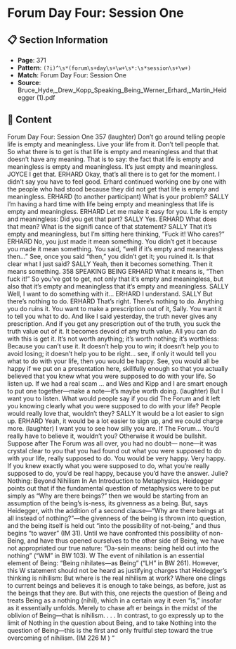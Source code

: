 # Forum Day Four: Session One

## 📋 Section Information

- **Page**: 371
- **Pattern**: `(?i)^\s*(forum\s+day\s+\w+\s*:\s*session\s+\w+)`
- **Match**: Forum Day Four: Session One
- **Source**: Bruce_Hyde,_Drew_Kopp_Speaking_Being_Werner_Erhard,_Martin_Heidegger (1).pdf

## 📄 Content

Forum Day Four: Session One
357
(laughter)
Don’t go around telling people life is empty and meaningless. Live your life from it. Don’t tell
people that. So what there is to get is that life is empty and meaningless and that that doesn’t
have any meaning. That is to say: the fact that life is empty and meaningless is empty and
meaningless. It’s just empty and meaningless.
JOYCE
I get that.
ERHARD
Okay, that’s all there is to get for the moment. I didn’t say you have to feel good.
Erhard continued working one by one with the people who had stood because they did not get that
life is empty and meaningless.
ERHARD  (to another participant)
What is your problem?
SALLY
I’m having a hard time with life being empty and meaningless that life is empty and
meaningless.
ERHARD
Let me make it easy for you. Life is empty and meaningless: Did you get that part?
SALLY
Yes.
ERHARD
What does that mean? What is the signifi cance of that statement?
SALLY
That it’s empty and meaningless, but I’m sitting here thinking, “Fuck it! Who cares?”
ERHARD
No, you just made it mean something. You didn’t get it because you made it mean something.
You said, “well if it’s empty and meaningless then...” See, once you said “then,” you didn’t get
it; you ruined it. Is that clear what I just said?
SALLY
Yeah, then it becomes something. Then it means something.
358
SPEAKING BEING
ERHARD
What it means is, “Then fuck it!” So you’ve got to get, not only that it’s empty and meaningless,
but also that it’s empty and meaningless that it’s empty and meaningless.
SALLY
Well, I want to do something with it...
ERHARD
I understand.
SALLY
But there’s nothing to do.
ERHARD
That’s right. There’s nothing to do. Anything you do ruins it. You want to make a prescription
out of it, Sally. You want it to tell you what to do. And like I said yesterday, the truth never
gives any prescription. And if you get any prescription out of the truth, you suck the truth value
out of it. It becomes devoid of any truth value. All you can do with this is get it. It’s not worth
anything; it’s worth nothing; it’s worthless: Because you can’t use it. It doesn’t help you to win;
it doesn’t help you to avoid losing; it doesn’t help you to be right... see, if only it would tell you
what to do with your life, then you would be happy. See, you would all be happy if we put on a
presentation here, skillfully enough so that you actually believed that you knew what you were
supposed to do with your life. So listen up. If we had a real scam ... and Wes and Kipp and I are
smart enough to put one together—make a note—it’s maybe worth doing.
(laughter)
But I want you to listen. What would people say if you did The Forum and it left you knowing
clearly what you were supposed to do with your life? People would really love that, wouldn’t
they?
SALLY
It would be a lot easier to sign up.
ERHARD
Yeah, it would be a lot easier to sign up, and we could charge more.
(laughter)
I want you to see how silly you are. If The Forum... You’d really have to believe it, wouldn’t
you? Otherwise it would be bullshit. Suppose after The Forum was all over, you had no doubt—
none—it was crystal clear to you that you had found out what you were supposed to do with
your life, really supposed to do. You would be very happy. Very happy. If you knew exactly
what you were supposed to do, what you’re really supposed to do, you’d be real happy, because
you’d have the answer. Julie?
Nothing: Beyond Nihilism
In An Introduction to Metaphysics, Heidegger points out that if
the fundamental question of metaphysics were to be put simply
as “Why are there beings?” then we would be starting from an
assumption of the being’s is-ness, its givenness as a being. But,
says Heidegger, with the addition of a second clause—“Why are
there beings at all instead of nothing?”—the givenness of the
being is thrown into question, and the being itself is held out “into
the possibility of not-being,” and thus begins “to waver” (IM 31).
Until we have confronted this possibility of non-Being, and have
thus opened ourselves to the other side of Being, we have not
appropriated our true nature: “Da-sein means: being held out into
the nothing” (“WM” in BW 103).
W
The event of nihilation is an essential element of Being:
“Being nihilates—as Being” (“LH” in BW 261). However, this
W
statement should not be heard as justifying charges that
Heidegger’s thinking is nihilism:
But where is the real nihilism at work? Where
one clings to current beings and believes it is
enough to take beings, as before, just as the
beings that they are. But with this, one rejects
the question of Being and treats Being as a
nothing (nihil), which in a certain way it even
“is,” insofar as it essentially unfolds. Merely to
chase aft er beings in the midst of the oblivion
of Being—that is nihilism. . . . In contrast, to
go expressly up to the limit of Nothing in the
question about Being, and to take Nothing into
the question of Being—this is the first and only
fruitful step toward the true overcoming of
nihilism. (IM 226
M
)
“